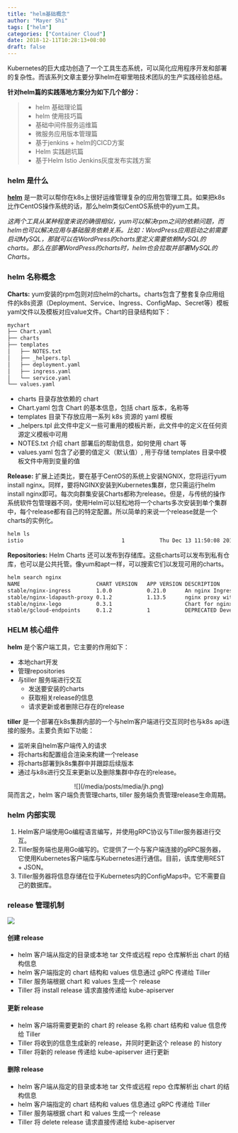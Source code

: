 ```yaml
---
title: "helm基础概念"
author: "Mayer Shi"
tags: ["helm"]
categories: ["Container Cloud"]
date: 2018-12-11T10:28:13+08:00
draft: false
---
```

Kubernetes的巨大成功创造了一个工具生态系统，可以简化应用程序开发和部署的复杂性。而该系列文章主要分享helm在噼里啪技术团队的生产实践经验总结。
<!--more-->
**针对helm篇的实践落地方案分为如下几个部分：**

> * helm 基础理论篇
> * helm 使用技巧篇
> * 基础中间件服务运维篇
> * 微服务应用版本管理篇
> * 基于jenkins + helm的CICD方案
> * Helm 实践趟坑篇
> * 基于Helm Istio Jenkins灰度发布实践方案


### helm 是什么
**[helm](https://github.com/helm/helm.git)** 是一款可以帮你在k8s上很好运维管理复杂的应用包管理工具。如果把k8s比作CentOS操作系统的话，那么helm类似CentOS系统中的yum工具。

*这两个工具从某种程度来说的确很相似，yum可以解决rpm之间的依赖问题，而helm也可以解决应用与基础服务依赖关系。比如：WordPress应用启动之前需要启动MySQL，那就可以在WordPress的charts里定义需要依赖MySQL的charts。那么在部署WordPress的charts时，helm也会拉取并部署MySQL的Charts。*

### helm 名称概念

**Charts:** yum安装的rpm包则对应helm的charts。charts包含了整套复杂应用组件的k8s资源（Deployment、Service、Ingress、ConfigMap、Secret等）模板yaml文件以及模板对应value文件。Chart的目录结构如下：

```bash
mychart
├── Chart.yaml
├── charts
├── templates
│   ├── NOTES.txt
│   ├── _helpers.tpl
│   ├── deployment.yaml
│   ├── ingress.yaml
│   └── service.yaml
└── values.yaml
```

* charts 目录存放依赖的 chart
* Chart.yaml 包含 Chart 的基本信息，包括 chart 版本，名称等
* templates 目录下存放应用一系列 k8s 资源的 yaml 模板
* _helpers.tpl 此文件中定义一些可重用的模板片断，此文件中的定义在任何资源定义模板中可用
* NOTES.txt 介绍 chart 部署后的帮助信息，如何使用 chart 等
* values.yaml 包含了必要的值定义（默认值）, 用于存储 templates 目录中模板文件中用到变量的值



**Release:** 扩展上述类比，要在基于CentOS的系统上安装NGNIX，您将运行yum install nginx。同样，要将NGINX安装到Kubernetes集群，您只需运行helm install nginx即可。每次向群集安装Charts都称为release。但是，与传统的操作系统软件包管理器不同，使用Helm可以轻松地将一个charts多次安装到单个集群中，每个release都有自己的特定配置。所以简单的来说一个release就是一个charts的实例化。


```bash
helm ls 
istio                             	1       	Thu Dec 13 11:50:08 2018	DEPLOYED	ack-istio-1.0.4             	1.0.4        	istio-system
```

**Repositories:** Helm Charts 还可以发布到存储库。这些charts可以发布到私有仓库，也可以是公共托管。像yum和apt一样，可以搜索它们以发现可用的charts。

```bash
helm search nginx
NAME                       	CHART VERSION	APP VERSION	DESCRIPTION
stable/nginx-ingress       	1.0.0        	0.21.0     	An nginx Ingress controller that uses ConfigMap to store ...
stable/nginx-ldapauth-proxy	0.1.2        	1.13.5     	nginx proxy with ldapauth
stable/nginx-lego          	0.3.1        	           	Chart for nginx-ingress-controller and kube-lego
stable/gcloud-endpoints    	0.1.2        	1          	DEPRECATED Develop, deploy, protect and monitor your APIs...
```

### HELM 核心组件

**helm** 是个客户端工具，它主要的作用如下：

* 本地chart开发
* 管理repositories
* 与tiller 服务端进行交互
   * 发送要安装的charts
   * 获取相关release的信息
   * 请求更新或者删除已存在的release
   
**tiller** 是一个部署在k8s集群内部的一个与helm客户端进行交互同时也与k8s api连接的服务。主要负责如下功能：

* 监听来自helm客户端传入的请求
* 将charts和配置组合渲染来构建一个release
* 将charts部署到k8s集群中并跟踪后续版本
* 通过与k8s进行交互来更新以及删除集群中存在的release。

<center>![](/media/posts/media/jh.png)</center>
简而言之，helm 客户端负责管理charts, tiller 服务端负责管理release生命周期。

### helm 内部实现
1. Helm客户端使用Go编程语言编写，并使用gRPC协议与Tiller服务器进行交互。
2. Tiller服务端也是用Go编写的。它提供了一个与客户端连接的gRPC服务器，它使用Kubernetes客户端库与Kubernetes进行通信。目前，该库使用REST + JSON。
3. Tiller服务器将信息存储在位于Kubernetes内的ConfigMaps中。它不需要自己的数据库。

### release 管理机制

![](/media/posts/media/release.png)

#### 创建 release

* helm 客户端从指定的目录或本地 tar 文件或远程 repo 仓库解析出 chart 的结构信息
* helm 客户端指定的 chart 结构和 values 信息通过 gRPC 传递给 Tiller
* Tiller 服务端根据 chart 和 values 生成一个 release
* Tiller 将 install release 请求直接传递给 kube-apiserver

#### 更新 release

* helm 客户端将需要更新的 chart 的 release 名称 chart 结构和 value 信息传给 Tiller
* Tiller 将收到的信息生成新的 release，并同时更新这个 release 的 history
* Tiller 将新的 release 传递给 kube-apiserver 进行更新

#### 删除 release

* helm 客户端从指定的目录或本地 tar 文件或远程 repo 仓库解析出 chart 的结构信息
* helm 客户端指定的 chart 结构和 values 信息通过 gRPC 传递给 Tiller
* Tiller 服务端根据 chart 和 values 生成一个 release
* Tiller 将 delete release 请求直接传递给 kube-apiserver